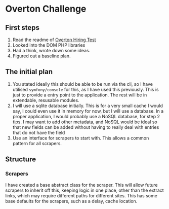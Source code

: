 # Overton Challenge

## First steps
1. Read the readme of [Overton Hiring Test](https://github.com/overtonpolicy/Overton-PHP-code-test)
2. Looked into the DOM PHP libraries
3. Had a think, wrote down some ideas.
4. Figured out a baseline plan.

## The initial plan
1. You stated ideally this should be able to be run via the cli, so I have utilised `symfony/console` for this, as I have used this previously. This is just to provide a entry point to the application. The rest will be in extendable, resusable modules.
2. I will use a sqlite database initially. This is for a very small cache I would say, I could even use it in memory for now, but I will use a database. In a proper application, I would probably use a NoSQL database, for step 2 tips. I may want to add other metadata, and NoSQL would be ideal so that new fields can be added without having to really deal with entries that do not have the field
3. Use an interface for scrapers to start with. This allows a common pattern for all scrapers.


## Structure
### Scrapers
I have created a base abstract class for the scraper. This will allow future scrapers to inherit off this, keeping logic in one place, other than the extract links, which may require different paths for different sites.
This has some base defaults for the scrapers, such as a delay, cache location.